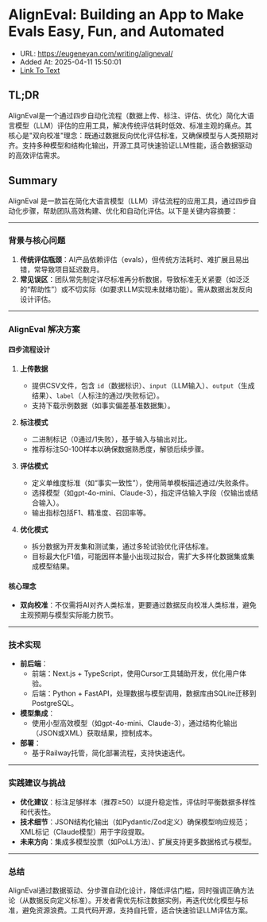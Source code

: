 # AlignEval: Building an App to Make Evals Easy, Fun, and Automated
- URL: https://eugeneyan.com/writing/aligneval/
- Added At: 2025-04-11 15:50:01
- [Link To Text](2025-04-11-aligneval-building-an-app-to-make-evals-easy,-fun,-and-automated_raw.md)

## TL;DR


AlignEval是一个通过四步自动化流程（数据上传、标注、评估、优化）简化大语言模型（LLM）评估的应用工具，解决传统评估耗时低效、标准主观的痛点。其核心是"双向校准"理念：既通过数据反向优化评估标准，又确保模型与人类预期对齐。支持多种模型和结构化输出，开源工具可快速验证LLM性能，适合数据驱动的高效评估需求。

## Summary


AlignEval 是一款旨在简化大语言模型（LLM）评估流程的应用工具，通过四步自动化步骤，帮助团队高效构建、优化和自动化评估。以下是关键内容摘要：

---

### **背景与核心问题**
1. **传统评估瓶颈**：AI产品依赖评估（evals），但传统方法耗时、难扩展且易出错，常导致项目延迟数月。
2. **常见误区**：团队常先制定详尽标准再分析数据，导致标准无关紧要（如泛泛的“帮助性”）或不切实际（如要求LLM实现未就绪功能）。需从数据出发反向设计评估。

---

### **AlignEval 解决方案**
#### **四步流程设计**
1. **上传数据**  
   - 提供CSV文件，包含 `id`（数据标识）、`input`（LLM输入）、`output`（生成结果）、`label`（人标注的通过/失败标记）。
   - 支持下载示例数据（如事实偏差基准数据集）。

2. **标注模式**  
   - 二进制标记（0通过/1失败），基于输入与输出对比。
   - 推荐标注50-100样本以确保数据熟悉度，解锁后续步骤。

3. **评估模式**  
   - 定义单维度标准（如“事实一致性”），使用简单模板描述通过/失败条件。
   - 选择模型（如gpt-4o-mini、Claude-3），指定评估输入字段（仅输出或结合输入）。
   - 输出指标包括F1、精准度、召回率等。

4. **优化模式**  
   - 拆分数据为开发集和测试集，通过多轮试验优化评估标准。
   - 目标最大化F1值，可能因样本量小出现过拟合，需扩大多样化数据集或集成模型结果。

#### **核心理念**
- **双向校准**：不仅需将AI对齐人类标准，更要通过数据反向校准人类标准，避免主观预期与模型实际能力脱节。

---

### **技术实现**
- **前后端**：  
  - 前端：Next.js + TypeScript，使用Cursor工具辅助开发，优化用户体验。  
  - 后端：Python + FastAPI，处理数据与模型调用，数据库由SQLite迁移到PostgreSQL。  
- **模型集成**：  
  - 使用小型高效模型（如gpt-4o-mini、Claude-3），通过结构化输出（JSON或XML）获取结果，控制成本。  
- **部署**：  
  - 基于Railway托管，简化部署流程，支持快速迭代。

---

### **实践建议与挑战**
- **优化建议**：标注足够样本（推荐≥50）以提升稳定性，评估时平衡数据多样性和代表性。
- **技术细节**：JSON结构化输出（如Pydantic/Zod定义）确保模型响应规范；XML标记（Claude模型）用于字段提取。
- **未来方向**：集成多模型投票（如PoLL方法）、扩展支持更多数据格式与模型。

---

### **总结**
AlignEval通过数据驱动、分步骤自动化设计，降低评估门槛，同时强调正确方法论（从数据反向定义标准）。开发者需优先标注数据实例，再迭代优化模型与标准，避免资源浪费。工具代码开源，支持自托管，适合快速验证LLM评估方案。
